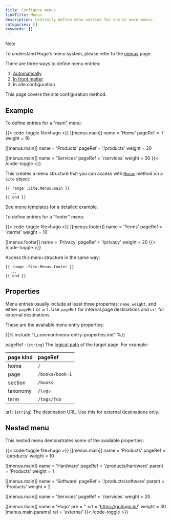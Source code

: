 ```yaml
---
title: Configure menus
linkTitle: Menus
description: Centrally define menu entries for one or more menus.
categories: []
keywords: []
---
```


> [!note]
> To understand Hugo's menu system, please refer to the [menus] page.

There are three ways to define menu entries:

1. [Automatically]
1. [In front matter]
1. In site configuration

This page covers the site configuration method.

## Example

To define entries for a "main" menu:

{{< code-toggle file=hugo >}}
[[menus.main]]
name = 'Home'
pageRef = '/'
weight = 10

[[menus.main]]
name = 'Products'
pageRef = '/products'
weight = 20

[[menus.main]]
name = 'Services'
pageRef = '/services'
weight = 30
{{< /code-toggle >}}

This creates a menu structure that you can access with [`Menus`] method on a `Site` object:

```go-html-template
{{ range .Site.Menus.main }}
  ...
{{ end }}
```

See [menu templates] for a detailed example.

To define entries for a "footer" menu:

{{< code-toggle file=hugo >}}
[[menus.footer]]
name = 'Terms'
pageRef = '/terms'
weight = 10

[[menus.footer]]
name = 'Privacy'
pageRef = '/privacy'
weight = 20
{{< /code-toggle >}}

Access this menu structure in the same way:

```go-html-template
{{ range .Site.Menus.footer }}
  ...
{{ end }}
```

## Properties

Menu entries usually include at least three properties: `name`, `weight`, and either `pageRef` or `url`. Use `pageRef` for internal page destinations and `url` for external destinations.

These are the available menu entry properties:

{{% include "/_common/menu-entry-properties.md" %}}

pageRef
: (`string`) The [logical path](g) of the target page. For example:

  page kind|pageRef
  :--|:--
  home|`/`
  page|`/books/book-1`
  section|`/books`
  taxonomy|`/tags`
  term|`/tags/foo`

url
: (`string`) The destination URL. Use this for external destinations only.

## Nested menu

This nested menu demonstrates some of the available properties:

<!-- markdownlint-disable MD033 -->
{{< code-toggle file=hugo >}}
[[menus.main]]
name = 'Products'
pageRef = '/products'
weight = 10

[[menus.main]]
name = 'Hardware'
pageRef = '/products/hardware'
parent = 'Products'
weight = 1

[[menus.main]]
name = 'Software'
pageRef = '/products/software'
parent = 'Products'
weight = 2

[[menus.main]]
name = 'Services'
pageRef = '/services'
weight = 20

[[menus.main]]
name = 'Hugo'
pre = '<i class="fa fa-heart"></i>'
url = 'https://gohugo.io/'
weight = 30
[menus.main.params]
rel = 'external'
{{< /code-toggle >}}
<!-- markdownlint-enable MD033 -->

[`Menus`]: /methods/site/menus/
[Automatically]: /content-management/menus/#define-automatically
[In front matter]: /content-management/menus/#define-in-front-matter
[menu templates]: /templates/menu/
[menus]: /content-management/menus/
